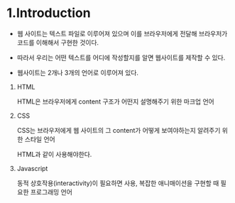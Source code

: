 # 1.Introduction

- 웹 사이트는 텍스트 파일로 이루어져 있으며 이를 브라우저에게 전달해 브라우저가 코드를 이해해서 구현한 것이다.
- 따라서 우리는 어떤 텍스트를 어디에 작성할지를 알면 웹사이트를 제작할 수 있다.

- 웹사이트는 2개나 3개의 언어로 이루어져 있다.

1. HTML

   HTML은 브라우저에게 content 구조가 어떤지 설명해주기 위한 마크업 언어

2. CSS

   CSS는 브라우저에게 웹 사이트의 그 content가 어떻게 보여야하는지 알려주기 위한 스타일 언어

   HTML과 같이 사용해야한다.

3. Javascript

   동적 상호작용(interactivity)이 필요하면 사용, 복잡한 애니매이션을 구현할 때 필요한 프로그래밍 언어
